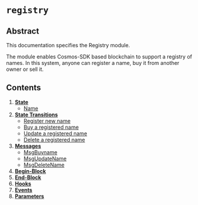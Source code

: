 <!--
order: 0
title: Registry Overview
parent:
  title: "registry"
-->

# `registry`

## Abstract

This documentation specifies the Registry module.

The module enables Cosmos-SDK based blockchain to support a registry of names.
In this system, anyone can register a name, buy it from another owner or sell it.

## Contents

1. **[State](01_state.md)**
    - [Name](01_state.md#name)
2. **[State Transitions](02_state_transitions.md)**
    - [Register new name](02_state_transitions.md#register-a-new-name)
    - [Buy a registered name](02_state_transitions.md#buy-an-already-registered-name) 
    - [Update a registered name](02_state_transitions.md#update-a-registered-name) 
    - [Delete a registered name](02_state_transitions.md#delete-a-registered-name) 
3. **[Messages](03_messages.md)**
    - [MsgBuyname](03_messages.md#msgbuyname)
    - [MsgUpdateName](03_messages.md#msgupdatename)
    - [MsgDeleteName](03_messages.md#msgdeletename)
4. **[Begin-Block](04_begin_block.md)**
4. **[End-Block ](05_end_block.md)**
5. **[Hooks](06_hooks.md)**
6. **[Events](07_events.md)**
7. **[Parameters](08_params.md)**

